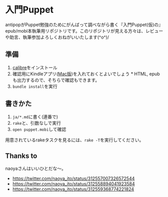 # 入門Puppet

antipopがPuppet勉強のためにがんばって調べながら書く『入門Puppet(仮)の』epub/mobi本執筆用リポジトリです。このリポジトリが見える方々は、レビューや助言、執筆参加よろしくおねがいいたします(^o^)/

## 準備

  1. [calibre](http://calibre-ebook.com/)をインストール
  2. 確認用にKindleアプリ([Mac版](http://www.amazon.com/gp/feature.html?ie=UTF8&docId=1000464931))を入れておくとよいでしょう
    * HTML, epubも出力するので、そちらで確認もできます。
  3. `bundle install`を実行

## 書きかた

  1. `ja/*.md`に書く(連番で)
  2. `rake`と、引数なしで実行
  3. `open puppet.mobi`して確認

用意されているrakeタスクを見るには、`rake -T`を実行してください。

## Thanks to

naoyaさんはいいひとだな〜。

  * https://twitter.com/naoya_ito/status/312557007326572544
  * https://twitter.com/naoya_ito/status/312558894041923584
  * https://twitter.com/naoya_ito/status/312559368774221824
